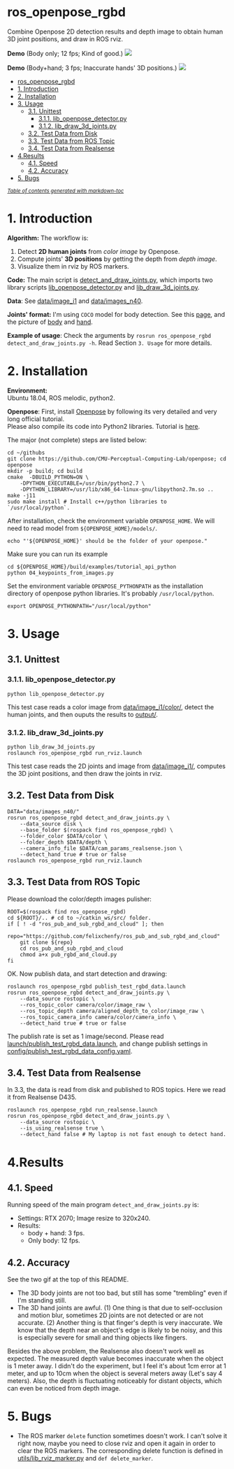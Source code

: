 ros_openpose_rgbd
==================================
Combine Openpose 2D detection results and depth image to obtain human 3D joint positions, and draw in ROS rviz.

**Demo** (Body only; 12 fps; Kind of good.)
![](doc/video_demo/demo_no_hand.gif)

**Demo** (Body+hand; 3 fps; Inaccurate hands' 3D positions.)
![](doc/video_demo/demo_with_hand.gif)

- [ros_openpose_rgbd](#ros-openpose-rgbd)
- [1. Introduction](#1-introduction)
- [2. Installation](#2-installation)
- [3. Usage](#3-usage)
  * [3.1. Unittest](#31-unittest)
    + [3.1.1. lib_openpose_detector.py](#311-lib-openpose-detectorpy)
    + [3.1.2. lib_draw_3d_joints.py](#312-lib-draw-3d-jointspy)
  * [3.2. Test Data from Disk](#32-test-data-from-disk)
  * [3.3. Test Data from ROS Topic](#33-test-data-from-ros-topic)
  * [3.4. Test Data from Realsense](#34-test-data-from-realsense)
- [4.Results](#4results)
  * [4.1. Speed](#41-speed)
  * [4.2. Accuracy](#42-accuracy)
- [5. Bugs](#5-bugs)

<small><i><a href='http://ecotrust-canada.github.io/markdown-toc/'>Table of contents generated with markdown-toc</a></i></small>


# 1. Introduction

**Algorithm:** The workflow is:
1. Detect **2D human joints** from *color image* by Openpose.
2. Compute joints' **3D positions** by getting the depth from *depth image*. 
4. Visualize them in rviz by ROS markers.

**Code:** The main script is [detect_and_draw_joints.py](detect_and_draw_joints.py), which imports two library scripts [lib_openpose_detector.py](lib_openpose_detector.py) and [lib_draw_3d_joints.py](lib_draw_3d_joints.py).

**Data**: See [data/image_i1](data/image_i1) and [data/images_n40](data/images_n40).

**Joints' format:** I'm using `COCO` model for body detection. See this [page](https://github.com/CMU-Perceptual-Computing-Lab/openpose/blob/master/doc/output.md), and the picture of [body](doc/keypoints_pose_coco_18.png) and [hand](doc/keypoints_hand.png).  

**Example of usage**: Check the arguments by `rosrun ros_openpose_rgbd detect_and_draw_joints.py -h`. Read Section `3. Usage` for more details.

# 2. Installation

**Environment:**    
Ubuntu 18.04, ROS melodic, python2.

**Openpose**:
First, install [Openpose](https://github.com/CMU-Perceptual-Computing-Lab/openpose) by following its very detailed and very long official tutorial.  
Please also compile its code into Python2 libraries. Tutorial is [here](https://github.com/CMU-Perceptual-Computing-Lab/openpose/blob/master/doc/modules/python_module.md).

The major (not complete) steps are listed below:
``` 
cd ~/githubs
git clone https://github.com/CMU-Perceptual-Computing-Lab/openpose; cd openpose
mkdir -p build; cd build
cmake  -DBUILD_PYTHON=ON \
    -DPYTHON_EXECUTABLE=/usr/bin/python2.7 \
    -DPYTHON_LIBRARY=/usr/lib/x86_64-linux-gnu/libpython2.7m.so ..
make -j11
sudo make install # Install c++/python libraries to `/usr/local/python`.
```

After installation, check the environment variable `OPENPOSE_HOME`. We will need to read model from `${OPENPOSE_HOME}/models/`.
```
echo "'${OPENPOSE_HOME}' should be the folder of your openpose."
```

Make sure you can run its example 
```
cd ${OPENPOSE_HOME}/build/examples/tutorial_api_python
python 04_keypoints_from_images.py
```

Set the environment variable `OPENPOSE_PYTHONPATH` as the installation directory of openpose python libraries. It's probably `/usr/local/python`.
```
export OPENPOSE_PYTHONPATH="/usr/local/python"
```

# 3. Usage

## 3.1. Unittest

### 3.1.1. lib_openpose_detector.py
```
python lib_openpose_detector.py
```
This test case reads a color image from [data/image_i1/color/](data/image_i1/color/), detect the human joints, and then ouputs the results to [output/](output/).

### 3.1.2. lib_draw_3d_joints.py
```
python lib_draw_3d_joints.py
roslaunch ros_openpose_rgbd run_rviz.launch
```
This test case reads the 2D joints and image from [data/image_i1/](data/image_i1/), computes the 3D joint positions, and then draw the joints in rviz.

## 3.2. Test Data from Disk

```
DATA="data/images_n40/"
rosrun ros_openpose_rgbd detect_and_draw_joints.py \
    --data_source disk \
    --base_folder $(rospack find ros_openpose_rgbd) \
    --folder_color $DATA/color \
    --folder_depth $DATA/depth \
    --camera_info_file $DATA/cam_params_realsense.json \
    --detect_hand true # true or false
roslaunch ros_openpose_rgbd run_rviz.launch
```

## 3.3. Test Data from ROS Topic

Please download the color/depth images pulisher:
```
ROOT=$(rospack find ros_openpose_rgbd)
cd ${ROOT}/.. # cd to ~/catkin_ws/src/ folder.
if [ ! -d "ros_pub_and_sub_rgbd_and_cloud" ]; then
    repo="https://github.com/felixchenfy/ros_pub_and_sub_rgbd_and_cloud"
    git clone ${repo}
    cd ros_pub_and_sub_rgbd_and_cloud
    chmod a+x pub_rgbd_and_cloud.py
fi
```

OK. Now publish data, and start detection and drawing:

```
roslaunch ros_openpose_rgbd publish_test_rgbd_data.launch
rosrun ros_openpose_rgbd detect_and_draw_joints.py \
    --data_source rostopic \
    --ros_topic_color camera/color/image_raw \
    --ros_topic_depth camera/aligned_depth_to_color/image_raw \
    --ros_topic_camera_info camera/color/camera_info \
    --detect_hand true # true or false
```

The publish rate is set as 1 image/second. Please read [launch/publish_test_rgbd_data.launch](launch/publish_test_rgbd_data.launch), and change publish settings in [config/publish_test_rgbd_data_config.yaml](config/publish_test_rgbd_data_config.yaml).

## 3.4. Test Data from Realsense

In 3.3, the data is read from disk and published to ROS topics. Here we read it from Realsense D435.

```
roslaunch ros_openpose_rgbd run_realsense.launch
rosrun ros_openpose_rgbd detect_and_draw_joints.py \
    --data_source rostopic \
    --is_using_realsense true \
    --detect_hand false # My laptop is not fast enough to detect hand.
```

# 4.Results

## 4.1. Speed

Running speed of the main program `detect_and_draw_joints.py` is:
* Settings: RTX 2070; Image resize to 320x240.
* Results:
    * body + hand: 3 fps.
    * Only body: 12 fps.


## 4.2. Accuracy
See the two gif at the top of this README.
* The 3D body joints are not too bad, but still has some "trembling" even if I'm standing still. 
* The 3D hand joints are awful. 
    (1) One thing is that due to self-occlusion and motion blur, sometimes 2D joints are not detected or are not accurate. 
    (2) Another thing is that finger's depth is very inaccurate. We know that the depth near an object's edge is likely to be noisy, and this is especially severe for small and thing objects like fingers.

Besides the above problem, the Realsense also doesn't work well as expected. The measured depth value becomes inaccurate when the object is 1 meter away. I didn't do the experiment, but I feel it's about 1cm error at 1 meter, and up to 10cm when the object is several meters away (Let's say 4 meters). Also, the depth is fluctuating noticeably for distant objects, which can even be noticed from depth image.

# 5. Bugs
* The ROS marker `delete` function sometimes doesn't work. I can't solve it right now, maybe you need to close rviz and open it again in order to clear the ROS markers. The corresponding delete function is defined in [utils/lib_rviz_marker.py](utils/lib_rviz_marker.py) and `def delete_marker`. 
